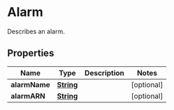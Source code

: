 

# Alarm

Describes an alarm.

## Properties

| Name | Type | Description | Notes |
|------------ | ------------- | ------------- | -------------|
|**alarmName** | [**String**](String.md) |  |  [optional] |
|**alarmARN** | [**String**](String.md) |  |  [optional] |



